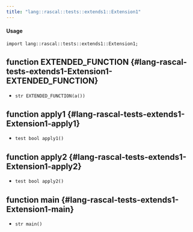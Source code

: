 ```yaml
---
title: "lang::rascal::tests::extends1::Extension1"
---
```


#### Usage

`import lang::rascal::tests::extends1::Extension1;`


## function EXTENDED_FUNCTION {#lang-rascal-tests-extends1-Extension1-EXTENDED_FUNCTION}

* ``str EXTENDED_FUNCTION(a())``

## function apply1 {#lang-rascal-tests-extends1-Extension1-apply1}

* ``test bool apply1()``

## function apply2 {#lang-rascal-tests-extends1-Extension1-apply2}

* ``test bool apply2()``

## function main {#lang-rascal-tests-extends1-Extension1-main}

* ``str main()``

